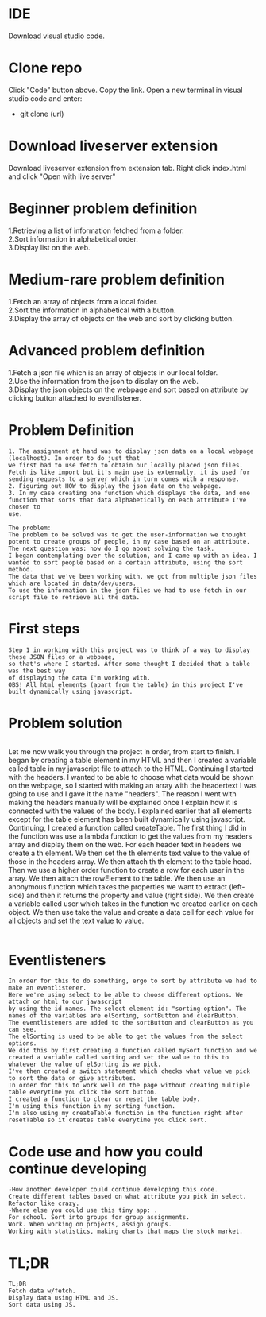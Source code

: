# IDE

Download visual studio code.

# Clone repo

Click "Code" button above.
Copy the link.
Open a new terminal in visual studio code and enter:

- git clone (url)

# Download liveserver extension

Download liveserver extension from extension tab.
Right click index.html and click "Open with live server"

# Beginner problem definition

1.Retrieving a list of information fetched from a folder. <br>
2.Sort information in alphabetical order.<br>
3.Display list on the web.

# Medium-rare problem definition

1.Fetch an array of objects from a local folder. <br>
2.Sort the information in alphabetical with a button. <br>
3.Display the array of objects on the web and sort by clicking button.

# Advanced problem definition

1.Fetch a json file which is an array of objects in our local folder. <br>
2.Use the information from the json to display on the web. <br>
3.Display the json objects on the webpage and sort based on attribute by clicking button attached to eventlistener.

# Problem Definition

```
1. The assignment at hand was to display json data on a local webpage (localhost). In order to do just that
we first had to use fetch to obtain our locally placed json files. Fetch is like import but it's main use is externally, it is used for
sending requests to a server which in turn comes with a response.
2. Figuring out HOW to display the json data on the webpage.
3. In my case creating one function which displays the data, and one function that sorts that data alphabetically on each attribute I've chosen to
use.

The problem:
The problem to be solved was to get the user-information we thought potent to create groups of people, in my case based on an attribute.
The next question was: how do I go about solving the task.
I began contemplating over the solution, and I came up with an idea. I wanted to sort people based on a certain attribute, using the sort method.
The data that we've been working with, we got from multiple json files which are located in data/dev/users.
To use the information in the json files we had to use fetch in our script file to retrieve all the data.
```

# First steps

```
Step 1 in working with this project was to think of a way to display these JSON files on a webpage,
so that's where I started. After some thought I decided that a table was the best way
of displaying the data I'm working with.
OBS! All html elements (apart from the table) in this project I've built dynamically using javascript.
```

# Problem solution

```
```
Let me now walk you through the project in order, from start to finish.
I began by creating a table element in my HTML and then I created
a variable called table in my javascript file to attach to the HTML.
Continuing I started with the headers.
I wanted to be able to choose what data would be shown on the webpage,
so I started with making an array with the headertext I was going to use and I gave it the name "headers".
The reason I went with making the headers manually will be explained once I explain how it is connected with the values of the body.
I explained earlier that all elements except for the table element has been built dynamically using javascript.
Continuing, I created a function called createTable.
The first thing I did in the function was use a lambda function to get the values from my headers array and display them on the web.
For each header text in headers we create a th element. We then set the th elements text value to the value of those in the headers array.
We then attach th th element to the table head.
Then we use a higher order function to create a row for each user in the array. 
We then attach the rowElement to the table.
We then use an anonymous function which takes the properties we want to extract (left-side) and then it returns the property and value (right side).
We then create a variable called user which takes in the function we created earlier on each object.
We then use take the value and create a data cell 
for each value for all objects and set the text value to value.
```
```

# Eventlisteners

```
In order for this to do something, ergo to sort by attribute we had to make an eventlistener.
Here we're using select to be able to choose different options. We attach or html to our javascript
by using the id names. The select element id: "sorting-option". The names of the variables are elSorting, sortButton and clearButton.
The eventlisteners are added to the sortButton and clearButton as you can see.
The elSorting is used to be able to get the values from the select options.
We did this by first creating a function called mySort function and we created a variable called sorting and set the value to this to whatever the value of elSorting is we pick.
I've then created a switch statement which checks what value we pick to sort the data on give attributes.
In order for this to work well on the page without creating multiple table everytime you click the sort button.
I created a function to clear or reset the table body.
I'm using this function in my sorting function.
I'm also using my createTable function in the function right after resetTable so it creates table everytime you click sort.
```

# Code use and how you could continue developing

```
-How another developer could continue developing this code.
Create different tables based on what attribute you pick in select. Refactor like crazy.
-Where else you could use this tiny app: .
For school. Sort into groups for group assignments.
Work. When working on projects, assign groups.
Working with statistics, making charts that maps the stock market.
```

# TL;DR

```
TL;DR
Fetch data w/fetch.
Display data using HTML and JS.
Sort data using JS.
```
